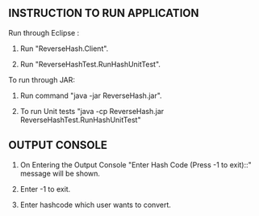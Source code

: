 INSTRUCTION TO RUN APPLICATION
-------------------------------
Run through Eclipse :

1. Run "ReverseHash.Client".

2. Run "ReverseHashTest.RunHashUnitTest".

To run through JAR:

1. Run command "java -jar ReverseHash.jar".

2. To run Unit tests "java -cp ReverseHash.jar ReverseHashTest.RunHashUnitTest"

OUTPUT CONSOLE
--------------

1. On Entering the Output Console "Enter Hash Code (Press -1 to exit)::" message will be shown.

2. Enter -1 to exit.

3. Enter hashcode which user wants to convert.
